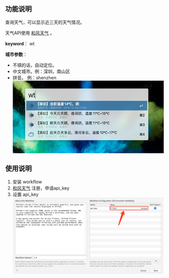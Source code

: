 ## 功能说明

查询天气，可以显示近三天的天气情况。

天气API使用 [和风天气](https://dev.heweather.com/docs/getting-started/) 。

**keyword**： wt

**城市参数**：
- 不填的话，自动定位。
- 中文城市。例：深圳，南山区
- 拼音。 例：shenzhen
![](./asset/1575538689401.jpg)

## 使用说明

1. 安装 workflow
2. [和风天气](https://dev.heweather.com/docs/getting-started/) 注册，申请api_key
3. 设置 api_key
![](./asset/1575538484925.jpg)
